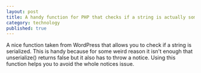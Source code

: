 ```yaml
---
layout: post
title: A handy function for PHP that checks if a string is actually something that has been serialized
category: technology
published: true
---
```

A nice function taken from WordPress that allows you to check if a string is serialized. This is handy because for some weird reason it isn't enough that unserialize() returns false but it also has to throw a notice. Using this function helps you to avoid the whole notices issue.

<script src="https://gist.github.com/1117347.js?file=serialize_check.php"></script>